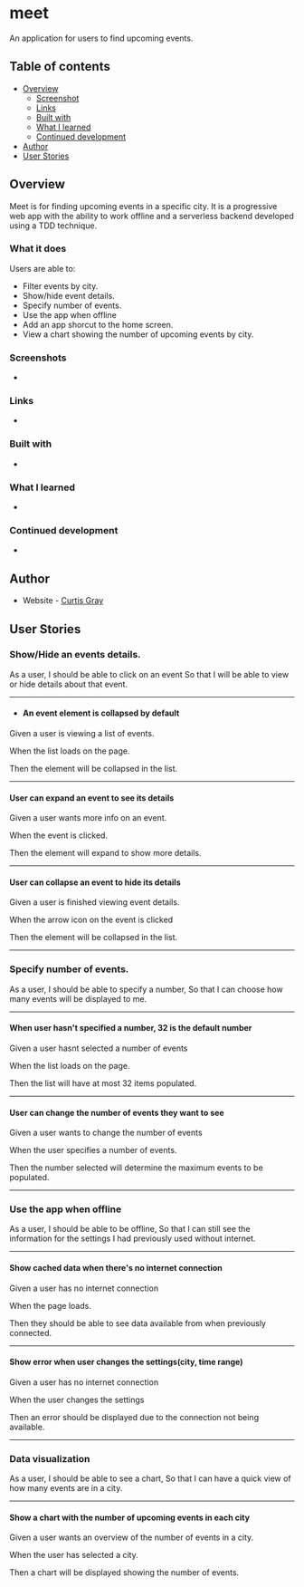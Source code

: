 # meet

An application for users to find upcoming events.

## Table of contents

- [Overview](#overview)
  - [Screenshot](#screenshot)
  - [Links](#links)
  - [Built with](#built-with)
  - [What I learned](#what-i-learned)
  - [Continued development](#continued-development)
- [Author](#author)
- [User Stories](#user-stories)

## Overview

Meet is for finding upcoming events in a specific city. It is a progressive web app with the ability to work offline and a serverless backend developed using a TDD technique.

### What it does

Users are able to:

- Filter events by city.
- Show/hide event details.
- Specify number of events.
- Use the app when offline
- Add an app shorcut to the home screen.
- View a chart showing the number of upcoming events by city.

### Screenshots

*
<!-- ![](screenshots/screenshot.png) -->

### Links

*
<!-- - Live Site URL: [Here](https://myflix-5f2a35.netlify.app/) -->

### Built with

*

### What I learned

*

### Continued development

*

## Author

- Website - [Curtis Gray](https://curtisgry.github.io/portfolio-website/)

## User Stories

### Show/Hide an events details.

As a user,
I should be able to click on an event
So that I will be able to view or hide details about that event.

----

- #### An event element is collapsed by default

Given a user is viewing a list of events.

When the list loads on the page.

Then the element will be collapsed in the list.

----

#### User can expand an event to see its details

Given a user wants more info on an event.

When the event is clicked.

Then the element will expand to show more details.

----

#### User can collapse an event to hide its details

Given a user is finished viewing event details.

When the arrow icon on the event is clicked

Then the element will be collapsed in the list.

----

### Specify number of events.

As a user,
I should be able to specify a number,
So that I can choose how many events will be displayed to me.

----

#### When user hasn't specified a number, 32 is the default number

Given a user hasnt selected a number of events

When the list loads on the page.

Then the list will have at most 32 items populated.

----

#### User can change the number of events they want to see

Given a user wants to change the number of events

When the user specifies a number of events.

Then the number selected will determine the maximum events to be populated.

----

### Use the app when offline

As a user, 
I should be able to be offline,
So that I can still see the information for the settings I had previously used without internet.

----

#### Show cached data when there's no internet connection

Given a user has no internet connection

When the page loads.

Then they should be able to see data available from when previously connected.

----

#### Show error when user changes the settings(city, time range)

Given a user has no internet connection

When the user changes the settings

Then an error should be displayed due to the connection not being available.

----

### Data visualization

As a user,
I should be able to see a chart,
So that I can have a quick view of how many events are in a city.

----

#### Show a chart with the number of upcoming events in each city

Given a user wants an overview of the number of events in a city.

When the user has selected a city.

Then a chart will be displayed showing the number of events.